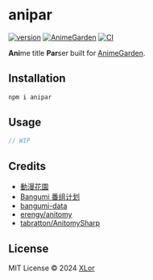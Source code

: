 # anipar

[![version](https://img.shields.io/npm/v/@animegarden/scraper?label=@animegarden/scraper)](https://www.npmjs.com/package/@animegarden/scraper)
[![AnimeGarden](https://img.shields.io/endpoint?url=https://pages.onekuma.cn/project/animegarden&label=AnimeGarden)](https://garden.breadio.wiki)
[![CI](https://github.com/yjl9903/AnimeGarden/actions/workflows/ci.yml/badge.svg)](https://github.com/yjl9903/AnimeGarden/actions/workflows/ci.yml)

**Ani**me title **Par**ser built for [AnimeGarden](https://garden.breadio.wiki/).

## Installation

```bash
npm i anipar
```

## Usage

```ts
// WIP
```

## Credits

+ [動漫花園](https://share.dmhy.org/)
+ [Bangumi 番组计划](https://bgm.tv/)
+ [bangumi-data](https://github.com/bangumi-data/bangumi-data)
+ [erengy/anitomy](https://github.com/erengy/anitomy)
+ [tabratton/AnitomySharp](https://github.com/tabratton/AnitomySharp)

## License

MIT License © 2024 [XLor](https://github.com/yjl9903)
